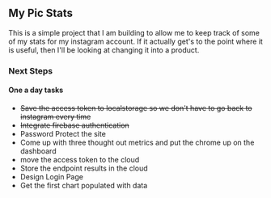 ## My Pic Stats
This is a simple project that I am building to allow me to keep track of some of my stats for my instagram account.  If it actually get's to the point where it is useful, then I'll be looking at changing it into a product.

### Next Steps
#### One a day tasks

* ~~Save the access token to localstorage so we don't have to go back to instagram every time~~
* ~~Integrate firebase authentication~~
* Password Protect the site
* Come up with three thought out metrics and put the chrome up on the dashboard
* move the access token to the cloud
* Store the endpoint results in the cloud
* Design Login Page
* Get the first chart populated with data

